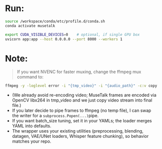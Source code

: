 # Run:
```bash
source /workspace/conda/etc/profile.d/conda.sh
conda activate musetalk

export CUDA_VISIBLE_DEVICES=0    # optional, if single GPU box
uvicorn app:app --host 0.0.0.0 --port 8000 --workers 1
```

# Note:
> If you want NVENC for faster muxing, change the ffmpeg mux command to:
```bash
ffmpeg -y -loglevel error -i "{tmp_video}" -i "{audio_path}" -c:v copy -c:a aac -shortest "{final_video}"
```

* (We already avoid re-encoding video; MuseTalk frames are encoded via OpenCV libx264 in tmp_video and we just copy video stream into final file.)
* If you later decide to pipe frames to ffmpeg (no temp file), I can swap the writer for a `subprocess.Popen(...)`pipe.
* If you want batch_size tuning, set it in your YAMLs; the loader merges YAML into defaults.
* The wrapper uses your existing utilities (preprocessing, blending, datagen, VAE/UNet loaders, Whisper feature chunking), so behavior matches your repo.
